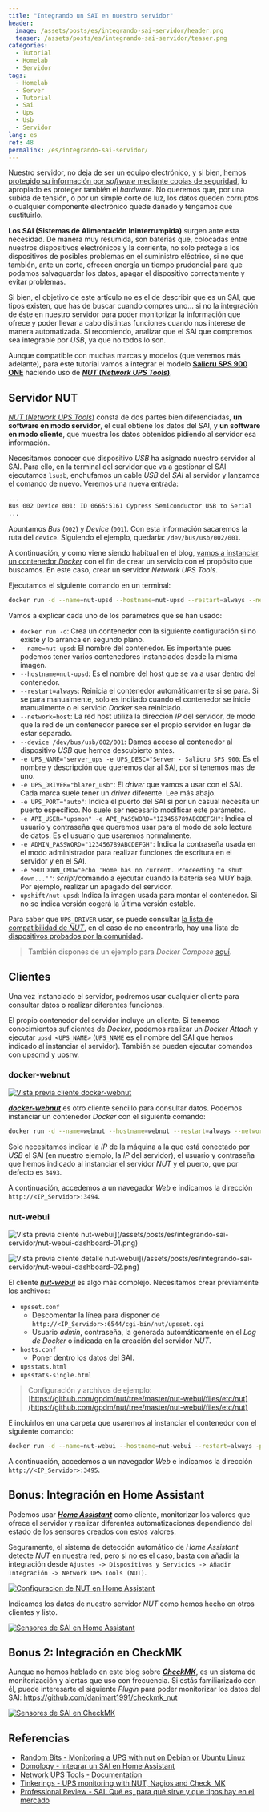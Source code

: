 ```yaml
---
title: "Integrando un SAI en nuestro servidor"
header:
  image: /assets/posts/es/integrando-sai-servidor/header.png
  teaser: /assets/posts/es/integrando-sai-servidor/teaser.png
categories:
  - Tutorial
  - Homelab
  - Servidor
tags:
  - Homelab
  - Server
  - Tutorial
  - Sai
  - Ups
  - Usb
  - Servidor
lang: es
ref: 48
permalink: /es/integrando-sai-servidor/
---
```


Nuestro servidor, no deja de ser un equipo electrónico, y si bien, [hemos protegido su información por _software_ mediante copias de seguridad](https://www.danielmartingonzalez.com/es/copias-de-seguridad-para-con-docker/), lo apropiado es proteger también el _hardware_. No queremos que, por una subida de tensión, o por un simple corte de luz, los datos queden corruptos o cualquier componente electrónico quede dañado y tengamos que sustituirlo.

**Los SAI (Sistemas de Alimentación Ininterrumpida)** surgen ante esta necesidad. De manera muy resumida, son baterías que, colocadas entre nuestros dispositivos electrónicos y la corriente, no solo protege a los dispositivos de posibles problemas en el suministro eléctrico, si no que también, ante un corte, ofrecen energía un tiempo prudencial para que podamos salvaguardar los datos, apagar el dispositivo correctamente y evitar problemas.

Si bien, el objetivo de este artículo no es el de describir que es un SAI, que tipos existen, que has de buscar cuando compres uno... si no la integración de éste en nuestro servidor para poder monitorizar la información que ofrece y poder llevar a cabo distintas funciones cuando nos interese de manera automatizada. Si recomiendo, analizar que el SAI que compremos sea integrable por _USB_, ya que no todos lo son.

Aunque compatible con muchas marcas y modelos (que veremos más adelante), para este tutorial vamos a integrar el modelo [**Salicru SPS 900 ONE**](https://amzn.to/3JYuON6) haciendo uso de [**_NUT_ (_Network UPS Tools_)**](https://networkupstools.org/).

## Servidor NUT

[_NUT_ (_Network UPS Tools_)](https://networkupstools.org/) consta de dos partes bien diferenciadas, **un software en modo servidor**, el cual obtiene los datos del SAI, y **un software en modo cliente**, que muestra los datos obtenidos pidiendo al servidor esa información.

Necesitamos conocer que dispositivo _USB_ ha asignado nuestro servidor al SAI. Para ello, en la terminal del servidor que va a gestionar el SAI ejecutamos `lsusb`, enchufamos un cable _USB_ del _SAI_ al servidor y lanzamos el comando de nuevo. Veremos una nueva entrada:

```bash
...
Bus 002 Device 001: ID 0665:5161 Cypress Semiconductor USB to Serial
...
```

Apuntamos _Bus_ (`002`) y _Device_ (`001`). Con esta información sacaremos la ruta del `device`. Siguiendo el ejemplo, quedaría: `/dev/bus/usb/002/001`.

A continuación, y como viene siendo habitual en el blog, [vamos a instanciar un contenedor _Docker_](https://www.danielmartingonzalez.com/es/docker-y-portainer-en-debian/) con el fin de crear un servicio con el propósito que buscamos. En este caso, crear un servidor _Network UPS Tools_.

Ejecutamos el siguiente comando en un terminal:

```bash
docker run -d --name=nut-upsd --hostname=nut-upsd --restart=always --network=host --device /dev/bus/usb/002/001 -e UPS_NAME="server_ups" -e UPS_DESC="Server - Salicru SPS 900 ONE" -e UPS_DRIVER="blazer_usb" -e UPS_PORT="auto" -e API_USER="upsmon" -e API_PASSWORD="123456789ABCDEFGH" -e ADMIN_PASSWORD="123456789ABCDEFGH" -e SHUTDOWN_CMD="echo 'Home has no current. Proceeding to shut down...'" upshift/nut-upsd
```

Vamos a explicar cada uno de los parámetros que se han usado:

- `docker run -d`: Crea un contenedor con la siguiente configuración si no existe y lo arranca en segundo plano.
- `--name=nut-upsd`: El nombre del contenedor. Es importante pues podemos tener varios contenedores instanciados desde la misma imagen.
- `--hostname=nut-upsd`: Es el nombre del host que se va a usar dentro del contenedor.
- `--restart=always`: Reinicia el contenedor automáticamente si se para. Si se para manualmente, solo es inciiado cuando el contenedor se inicie manualmente o el servicio _Docker_ sea reiniciado.
- `--network=host`: La red host utiliza la dirección _IP_ del servidor, de modo que la red de un contenedor parece ser el propio servidor en lugar de estar separado.
- `--device /dev/bus/usb/002/001`: Damos acceso al contenedor al dispositivo _USB_ que hemos descubierto antes.
- `-e UPS_NAME="server_ups -e UPS_DESC="Server - Salicru SPS 900`: Es el nombre y descripción que queremos dar al SAI, por si tenemos más de uno.
- `-e UPS_DRIVER="blazer_usb"`: El _driver_ que vamos a usar con el SAI. Cada marca suele tener un _driver_ diferente. Lee más abajo.
- `-e UPS_PORT="auto"`: Indica el puerto del SAI si por un casual necesita un puerto específico. No suele ser necesario modificar este parámetro.
- `-e API_USER="upsmon" -e API_PASSWORD="123456789ABCDEFGH"`: Indica el usuario y contraseña que queremos usar para el modo de solo lectura de datos. Es el usuario que usaremos normalmente.
- `-e ADMIN_PASSWORD="123456789ABCDEFGH"`: Indica la contraseña usada en el modo administrador para realizar funciones de escritura en el servidor y en el SAI.
- `-e SHUTDOWN_CMD="echo 'Home has no current. Proceeding to shut down...'"`: _script_/comando a ejecutar cuando la batería sea MUY baja. Por ejemplo, realizar un apagado del servidor.
- `upshift/nut-upsd`: Indica la imagen usada para montar el contenedor. Si no se indica versión cogerá la última versión estable.

Para saber que `UPS_DRIVER` usar, se puede consultar [la lista de compatibilidad de _NUT_](https://networkupstools.org/stable-hcl.html), en el caso de no encontrarlo, hay una lista de [dispositivos probados por la comunidad](https://networkupstools.org/ddl/).

> También dispones de un ejemplo para _Docker Compose_ [aquí](https://github.com/danimart1991/docker-compose-files/tree/master/nut-upsd).

## Clientes

Una vez instanciado el servidor, podremos usar cualquier cliente para consultar datos o realizar diferentes funciones.

El propio contenedor del servidor incluye un cliente. Si tenemos conocimientos suficientes de _Docker_, podemos realizar un _Docker Attach_ y ejecutar `upsd <UPS_NAME>` (`UPS_NAME` es el nombre del SAI que hemos indicado al instanciar el servidor). También se pueden ejecutar comandos con [upscmd](https://networkupstools.org/docs/man/upscmd.html) y [upsrw](https://networkupstools.org/docs/man/upsrw.html).

### docker-webnut

[![Vista previa cliente docker-webnut](/assets/posts/es/integrando-sai-servidor/docker-webnut.png)](/assets/posts/es/integrando-sai-servidor/docker-webnut.png)

[**_docker-webnut_**](https://github.com/edgd1er/docker-webnut) es otro cliente sencillo para consultar datos. Podemos instanciar un contenedor _Docker_ con el siguiente comando:

```bash
docker run -d --name=webnut --hostname=webnut --restart=always --network=host -e UPS_HOST="<IP_SERVIDOR>" -e UPS_PORT="3493" -e UPS_USER="upsmon" -e UPS_PASSWORD="123456789ABCDEFGH" edgd1er/webnut:latest
```

Solo necesitamos indicar la _IP_ de la máquina a la que está conectado por _USB_ el SAI (en nuestro ejemplo, la _IP_ del servidor), el usuario y contraseña que hemos indicado al instanciar el servidor _NUT_ y el puerto, que por defecto es `3493`.

A continuación, accedemos a un navegador _Web_ e indicamos la dirección `http://<IP_Servidor>:3494`.

### nut-webui

![Vista previa cliente nut-webui](/assets/posts/es/integrando-sai-servidor/nut-webui-dashboard-01.png)](/assets/posts/es/integrando-sai-servidor/nut-webui-dashboard-01.png)

![Vista previa cliente detalle nut-webui](/assets/posts/es/integrando-sai-servidor/nut-webui-dashboard-02.png)](/assets/posts/es/integrando-sai-servidor/nut-webui-dashboard-02.png)

El cliente [**_nut-webui_**](https://github.com/gpdm/nut) es algo más complejo. Necesitamos crear previamente los archivos:

- `upsset.conf`
  - Descomentar la línea para disponer de `http://<IP_Servidor>:6544/cgi-bin/nut/upsset.cgi`
  - Usuario _admin_, contraseña, la generada automáticamente en el _Log de Docker_ o indicada en la creación del servidor _NUT_.
- `hosts.conf`
  - Poner dentro los datos del SAI.
- `upsstats.html`
- `upsstats-single.html`

> Configuración y archivos de ejemplo: [https://github.com/gpdm/nut/tree/master/nut-webui/files/etc/nut](https://github.com/gpdm/nut/tree/master/nut-webui/files/etc/nut)

E incluirlos en una carpeta que usaremos al instanciar el contenedor con el siguiente comando:

```bash
docker run -d --name=nut-webui --hostname=nut-webui --restart=always -p 6495:80 -v <RUTA_CARPETA_ARCHIVOS_CONFIGURACIÓN>:/etc/nut gpdm/nut-webui:latest
```

A continuación, accedemos a un navegador _Web_ e indicamos la dirección `http://<IP_Servidor>:3495`.

## Bonus: Integración en Home Assistant

Podemos usar [**_Home Assistant_**](https://www.home-assistant.io/) como cliente, monitorizar los valores que ofrece el servidor y realizar diferentes automatizaciones dependiendo del estado de los sensores creados con estos valores.

Seguramente, el sistema de detección automático de _Home Assistant_ detecte _NUT_ en nuestra red, pero si no es el caso, basta con añadir la integración desde `Ajustes -> Dispositivos y Servicios -> Añadir Integración -> Network UPS Tools (NUT)`.

[![Configuracion de NUT en Home Assistant](/assets/posts/es/integrando-sai-servidor/nut-homeassistant-configuracion.png)](/assets/posts/es/integrando-sai-servidor/nut-homeassistant-configuracion.png)

Indicamos los datos de nuestro servidor _NUT_ como hemos hecho en otros clientes y listo.

[![Sensores de SAI en Home Assistant](/assets/posts/es/integrando-sai-servidor/nut-homeassistant-sensores.png)](/assets/posts/es/integrando-sai-servidor/nut-homeassistant-sensores.png)

## Bonus 2: Integración en CheckMK

Aunque no hemos hablado en este blog sobre [**_CheckMK_**](https://checkmk.com/), es un sistema de monitorización y alertas que uso con frecuencia. Si estás familiarizado con él, puede interesarte el siguiente _Plugin_ para poder monitorizar los datos del SAI: https://github.com/danimart1991/checkmk_nut

[![Sensores de SAI en CheckMK](/assets/posts/es/integrando-sai-servidor/nut-checkmk-sensores.png)](/assets/posts/es/integrando-sai-servidor/nut-checkmk-sensores.png)

## Referencias

- [Random Bits - Monitoring a UPS with nut on Debian or Ubuntu Linux](https://blog.shadypixel.com/monitoring-a-ups-with-nut-on-debian-or-ubuntu-linux/)
- [Domology - Integrar un SAI en Home Assistant](https://domology.es/integrar-un-sai-en-home-assistant/)
- [Network UPS Tools - Documentation](https://networkupstools.org/documentation.html)
- [Tinkerings - UPS monitoring with NUT, Nagios and Check_MK](https://blog.minodudd.com/2013/10/23/ups-monitoring-with-nut-nagios-and-check_mk/)
- [Professional Review - SAI: Qué es, para qué sirve y que tipos hay en el mercado](https://www.profesionalreview.com/2019/02/23/que-es-sai/)
